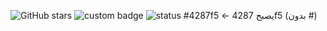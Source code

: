 ![GitHub stars](https://img.shields.io/github/stars/USERNAME/REPO?style=social)
![custom badge](https://img.shields.io/badge/mouhamed-zahague-brightb?style=for-the-badge&logo=telegram)
![status](https://img.shields.io/badge/Status-Active-blue)
#4287f5  ← يصبح  4287f5  (بدون #)



